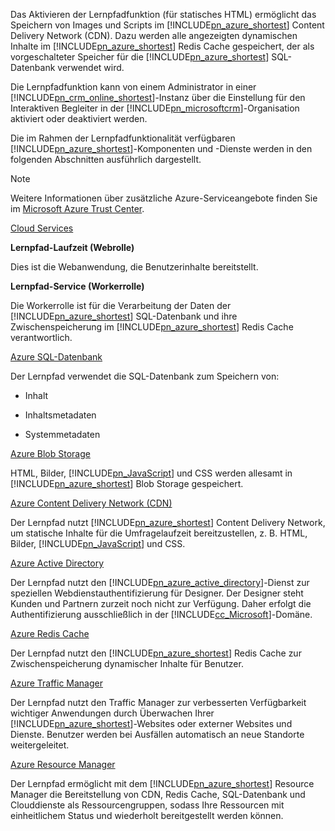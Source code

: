 Das Aktivieren der Lernpfadfunktion (für statisches HTML) ermöglicht das Speichern von Images und Scripts im [!INCLUDE[pn_azure_shortest](pn-azure-shortest.md)] Content Delivery Network (CDN). Dazu werden alle angezeigten dynamischen Inhalte im [!INCLUDE[pn_azure_shortest](pn-azure-shortest.md)] Redis Cache gespeichert, der als vorgeschalteter Speicher für die [!INCLUDE[pn_azure_shortest](pn-azure-shortest.md)] SQL-Datenbank verwendet wird.  
  
 Die Lernpfadfunktion kann von einem Administrator in einer [!INCLUDE[pn_crm_online_shortest](pn-crm-online-shortest.md)]-Instanz über die Einstellung für den Interaktiven Begleiter in der [!INCLUDE[pn_microsoftcrm](pn-microsoftcrm.md)]-Organisation aktiviert oder deaktiviert werden.  
  
 Die im Rahmen der Lernpfadfunktionalität verfügbaren [!INCLUDE[pn_azure_shortest](pn-azure-shortest.md)]-Komponenten und -Dienste werden in den folgenden Abschnitten ausführlich dargestellt.  
  
> [!NOTE]
>  Weitere Informationen über zusätzliche Azure-Serviceangebote finden Sie im [Microsoft Azure Trust Center](https://azure.microsoft.com/support/trust-center/).  
  
 [Cloud Services](https://azure.microsoft.com/services/cloud-services/)  
  
 **Lernpfad-Laufzeit (Webrolle)**  
  
 Dies ist die Webanwendung, die Benutzerinhalte bereitstellt.  
  
 **Lernpfad-Service (Workerrolle)**  
  
 Die Workerrolle ist für die Verarbeitung der Daten der [!INCLUDE[pn_azure_shortest](pn-azure-shortest.md)] SQL-Datenbank und ihre Zwischenspeicherung im [!INCLUDE[pn_azure_shortest](pn-azure-shortest.md)] Redis Cache verantwortlich.  
  
 [Azure SQL-Datenbank](https://azure.microsoft.com/services/sql-database/)  
  
 Der Lernpfad verwendet die SQL-Datenbank zum Speichern von:  
  
-   Inhalt  
  
-   Inhaltsmetadaten  
  
-   Systemmetadaten  
  
 [Azure Blob Storage](https://azure.microsoft.com/services/storage/)  
  
 HTML, Bilder, [!INCLUDE[pn_JavaScript](pn-javascript.md)] und CSS werden allesamt in [!INCLUDE[pn_azure_shortest](pn-azure-shortest.md)] Blob Storage gespeichert.  
  
 [Azure Content Delivery Network (CDN)](https://azure.microsoft.com/services/cdn/)  
  
 Der Lernpfad nutzt [!INCLUDE[pn_azure_shortest](pn-azure-shortest.md)] Content Delivery Network, um statische Inhalte für die Umfragelaufzeit bereitzustellen, z. B. HTML, Bilder, [!INCLUDE[pn_JavaScript](pn-javascript.md)] und CSS.  
  
 [Azure Active Directory](https://azure.microsoft.com/services/active-directory/)  
  
 Der Lernpfad nutzt den [!INCLUDE[pn_azure_active_directory](pn-azure-active-directory.md)]-Dienst zur speziellen Webdienstauthentifizierung für Designer. Der Designer steht Kunden und Partnern zurzeit noch nicht zur Verfügung. Daher erfolgt die Authentifizierung ausschließlich in der [!INCLUDE[cc_Microsoft](cc-microsoft.md)]-Domäne.  
  
 [Azure Redis Cache](https://azure.microsoft.com/services/cache/)  
  
 Der Lernpfad nutzt den [!INCLUDE[pn_azure_shortest](pn-azure-shortest.md)] Redis Cache zur Zwischenspeicherung dynamischer Inhalte für Benutzer.  
  
 [Azure Traffic Manager](https://azure.microsoft.com/services/traffic-manager/)  
  
 Der Lernpfad nutzt den Traffic Manager zur verbesserten Verfügbarkeit wichtiger Anwendungen durch Überwachen Ihrer [!INCLUDE[pn_azure_shortest](pn-azure-shortest.md)]-Websites oder externer Websites und Dienste. Benutzer werden bei Ausfällen automatisch an neue Standorte weitergeleitet.  
  
 [Azure Resource Manager](https://azure.microsoft.com/features/resource-manager/)  
  
 Der Lernpfad ermöglicht mit dem [!INCLUDE[pn_azure_shortest](pn-azure-shortest.md)] Resource Manager die Bereitstellung von CDN, Redis Cache, SQL-Datenbank und Clouddienste als Ressourcengruppen, sodass Ihre Ressourcen mit einheitlichem Status und wiederholt bereitgestellt werden können.